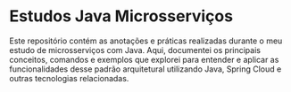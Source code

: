 # Estudos Java Microsserviços

Este repositório contém as anotações e práticas realizadas durante o meu estudo de microsserviços com Java. Aqui, documentei os principais conceitos, comandos e exemplos que explorei para entender e aplicar as funcionalidades desse padrão arquitetural utilizando Java, Spring Cloud e outras tecnologias relacionadas.